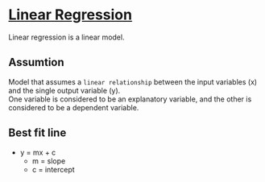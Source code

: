 # <u> Linear Regression </u>
Linear regression is a linear model.
## Assumtion
Model that assumes a `linear relationship` between the input variables (x) and the single output variable (y). <br />
One variable is considered to be an explanatory variable, and the other is considered to be a dependent variable.
## Best fit line
* y = mx + c <br>
  * m = slope <br>
  * c = intercept
